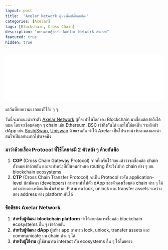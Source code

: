 ```yaml
---
layout: post
title:  "Axelar Network ผู้มาเพื่อเปลี่ยนแปลง"
categories: [Axelar]
tags: [Blockchain, Cross Chain]
description: "มาทำความรู้จักกับ Axelar Network กันเถอะ"
featured: true
hidden: true
---
```

![Axelar Network](/assets/images/posts/axelar-network/Axl-foundation-logo-white.png)

มากันที่บทความแรกของปีโฮ๊ะ ๆ ๆ 

วันนี้จะมาแนะนำเจ้าตัว [Axelar Network][axelar] ผู้ที่จะทำให้โลกของ Blockchain มาเชื่อมต่อเข้าถึงได้หมด โดยจะเชื่อมต่อทุก ๆ chain เช่น Ethereum, BSC เข้าถึงกันได้ และไม่ใช่แค่นั้น
รวมถึงตัว dApp เช่น [SushiSwap][sushi], [Uniswap][uniswap] ด้วยเช่นกัน ทำให้ Axelar เป็นโปรเจคน่าจับตามองและน่าสนใจเป็นอย่างมากโปรเจคนึง

### มาว่าด้วยเรื่อง Protocol ที่ใช้โดยจะมี 2 ตัวหลัง ๆ ด้วยกันคือ
1. **CGP** (Cross Chain Gateway Protocol) จากที่เกริ่นไว้ก่อนแล้วว่าจะเชื่อมต่อ chain ทั้งหมดเข้าด้วยกัน และจะทำหน้าที่เป็นคนกำหนด routing
ที่จะวิ่งไปหา chain ต่าง ๆ บน blockchain ecosystems
2. **CTP** (Cross Chain Transfer Protocol) จะเป็น Protocol ระดับ application-level นักพัฒนา (developers) สามารถทำให้ตัว dApp
ของตัวเองเชื่อมต่อ chain ต่าง ๆ ได้อย่างง่ายดายเหมือนกินน้ำเข้าปาก :P สามารถ lock, unlock และ transfer assets ระหว่างสอง address ต่าง platform กันได้

### ข้อดีของ Axelar Network
1. **สำหรับผู้พัฒนา blockchain platform** ทำให้ง่ายต่อการเชื่อมต่อ blockchain ecosystems อื่น ๆ เข้าด้วยกัน
2. **สำหรับผู้พัฒนา dApp** ผู้สร้าง app สามารถ lock, unlock, transfer assets และ communicate บท chain ต่าง ๆ ได้
3. **สำหรับผู้ใช้งาน** ผู้ใช้สามารถ interact กับ ecosystems อื่น ๆ ได้โดยตรง

[axelar]: https://axelar.network/
[sushi]: https://sushi.com/
[uniswap]: https://uniswap.org/
